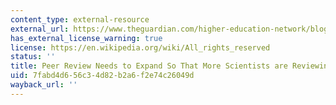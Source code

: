 ```yaml
---
content_type: external-resource
external_url: https://www.theguardian.com/higher-education-network/blog/2013/oct/23/peer-review-system-science-research
has_external_license_warning: true
license: https://en.wikipedia.org/wiki/All_rights_reserved
status: ''
title: Peer Review Needs to Expand So That More Scientists are Reviewing Papers
uid: 7fabd4d6-56c3-4d82-b2a6-f2e74c26049d
wayback_url: ''
---
```

